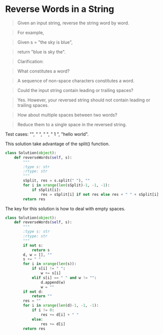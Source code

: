 # Reverse Words in a String

> Given an input string, reverse the string word by word.

> For example,

> Given s = "the sky is blue",

> return "blue is sky the".

> Clarification:

> What constitutes a word?

> A sequence of non-space characters constitutes a word.

> Could the input string contain leading or trailing spaces?

> Yes. However, your reversed string should not contain leading or trailing spaces.

> How about multiple spaces between two words?

> Reduce them to a single space in the reversed string.

Test cases: "", " ", "    ", "  1   ", "hello   world".

This solution take advantage of the split() function.

```Python
class Solution(object):
    def reverseWords(self, s):
        """
        :type s: str
        :rtype: str
        """
        sSplit, res = s.split(" "), ""
        for i in xrange(len(sSplit)-1, -1, -1):
            if sSplit[i]:
                res = sSplit[i] if not res else res + " " + sSplit[i]
        return res
```

The key for this solution is how to deal with empty spaces.

```Python
class Solution(object):
    def reverseWords(self, s):
        """
        :type s: str
        :rtype: str
        """
        if not s:
            return s
        d, w = [], ""
        s += " "
        for i in xrange(len(s)):
            if s[i] != " ":
                w += s[i]
            elif s[i] == " " and w != "":
                d.append(w)
                w = ""
        if not d:
            return ""
        res = ""
        for i in xrange(len(d)-1, -1, -1):
            if i != 0:
                res += d[i] + " "
            else:
                res += d[i]
        return res
```
